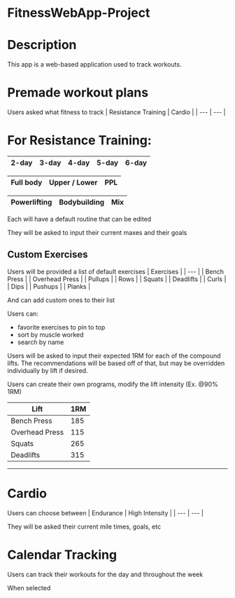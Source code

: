 # FitnessWebApp-Project

# Description

This app is a web-based application used to track workouts. 


# Premade workout plans

Users asked what fitness to track
| Resistance Training | Cardio | 
| --- | --- |

# For Resistance Training:

| 2-day | 3-day | 4-day | 5-day | 6-day |
| --- | --- | --- | --- | --- |

| Full body | Upper / Lower | PPL |
| --- | --- | --- |

| Powerlifting | Bodybuilding | Mix |
| --- | --- | --- |

Each will have a default routine that can be edited

They will be asked to input their current maxes and their goals 

## Custom Exercises

Users will be provided a list of default exercises
| Exercises |
| --- |
| Bench Press |
| Overhead Press |
| Pullups |
| Rows |
| Squats |
| Deadlifts |
| Curls |
| Dips |
| Pushups |
| Planks |

And can add custom ones to their list

Users can:
- favorite exercises to pin to top
- sort by muscle worked
- search by name

Users will be asked to input their expected 1RM for each of the compound lifts. The recommendations will be based off of that, but may be overridden individually by lift if desired. 

Users can create their own programs, modify the lift intensity (Ex. @90% 1RM)

| Lift | 1RM |
| --- | --- |
| Bench Press | 185 |
| Overhead Press | 115 |
| Squats | 265 |
| Deadlifts | 315 |

---

# Cardio

Users can choose between
| Endurance | High Intensity |
| --- | --- |

They will be asked their current mile times, goals, etc

# Calendar Tracking
Users can track their workouts for the day and throughout the week

When selected